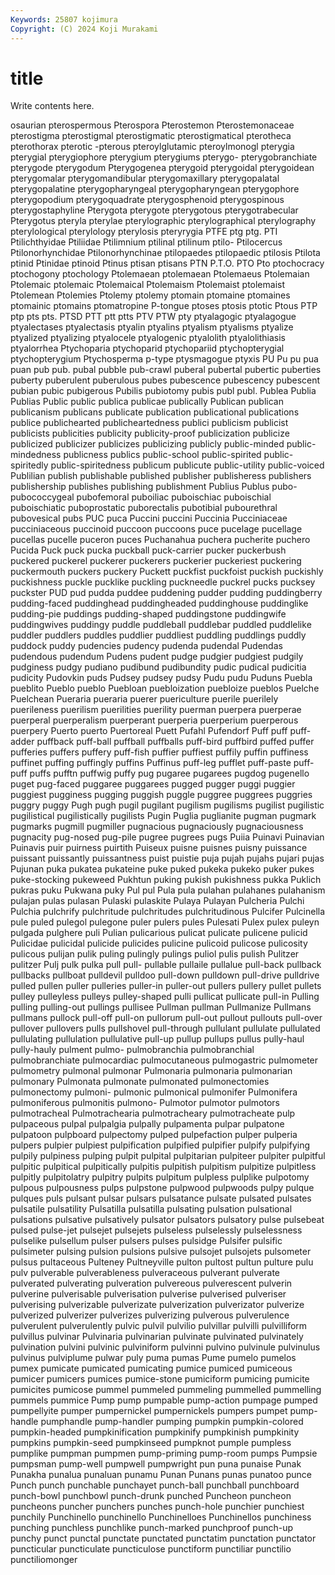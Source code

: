 ```yaml
---
Keywords: 25807 kojimura
Copyright: (C) 2024 Koji Murakami
---
```


# title

Write contents here.



osaurian pterospermous Pterospora Pterostemon
Pterostemonaceae pterostigma pterostigmal pterostigmatic pterostigmatical pterotheca pterothorax pterotic -pterous pteroylglutamic
pteroylmonogl pterygia pterygial pterygiophore pterygium pterygiums pterygo- pterygobranchiate pterygode pterygodum
Pterygogenea pterygoid pterygoidal pterygoidean pterygomalar pterygomandibular pterygomaxillary pterygopalatal pterygopalatine pterygopharyngeal
pterygopharyngean pterygophore pterygopodium pterygoquadrate pterygosphenoid pterygospinous pterygostaphyline Pterygota pterygote pterygotous
pterygotrabecular Pterygotus pteryla pterylae pterylographic pterylographical pterylography pterylological pterylology pterylosis
pteryrygia PTFE ptg ptg. PTI Ptilichthyidae Ptiliidae Ptilimnium ptilinal ptilinum
ptilo- Ptilocercus Ptilonorhynchidae Ptilonorhynchinae ptilopaedes ptilopaedic ptilosis Ptilota ptinid Ptinidae
ptinoid Ptinus ptisan ptisans PTN P.T.O. PTO Pto ptochocracy ptochogony
ptochology Ptolemaean ptolemaean Ptolemaeus Ptolemaian Ptolemaic ptolemaic Ptolemaical Ptolemaism Ptolemaist
ptolemaist Ptolemean Ptolemies Ptolemy ptolemy ptomain ptomaine ptomaines ptomainic ptomains
ptomatropine P-tongue ptoses ptosis ptotic Ptous PTP ptp pts pts.
PTSD PTT ptt ptts PTV PTW pty ptyalagogic ptyalagogue ptyalectases
ptyalectasis ptyalin ptyalins ptyalism ptyalisms ptyalize ptyalized ptyalizing ptyalocele ptyalogenic
ptyalolith ptyalolithiasis ptyalorrhea Ptychoparia ptychoparid ptychopariid ptychopterygial ptychopterygium Ptychosperma p-type
ptysmagogue ptyxis PU Pu pu pua puan pub pub. pubal
pubble pub-crawl puberal pubertal pubertic puberties puberty puberulent puberulous pubes
pubescence pubescency pubescent pubian pubic pubigerous Pubilis pubiotomy pubis publ
publ. Publea Publia Publias Public public publica publicae publically Publican
publican publicanism publicans publicate publication publicational publications publice publichearted publicheartedness
publici publicism publicist publicists publicities publicity publicity-proof publicization publicize publicized
publicizer publicizes publicizing publicly public-minded public-mindedness publicness publics public-school public-spirited
public-spiritedly public-spiritedness publicum publicute public-utility public-voiced Publilian publish publishable published
publisher publisheress publishers publishership publishes publishing publishment Publius Publus pubo-
pubococcygeal pubofemoral puboiliac puboischiac puboischial puboischiatic puboprostatic puborectalis pubotibial pubourethral
pubovesical pubs PUC puca Puccini puccini Puccinia Pucciniaceae pucciniaceous puccinoid
puccoon puccoons puce pucelage pucellage pucellas pucelle puceron puces Puchanahua
puchera pucherite puchero Pucida Puck puck pucka puckball puck-carrier pucker
puckerbush puckered puckerel puckerer puckerers puckerier puckeriest puckering puckermouth puckers
puckery Puckett puckfist puckfoist puckish puckishly puckishness puckle pucklike puckling
puckneedle puckrel pucks pucksey puckster PUD pud pudda puddee puddening
pudder pudding puddingberry pudding-faced puddinghead puddingheaded puddinghouse puddinglike pudding-pie puddings
pudding-shaped puddingstone puddingwife puddingwives puddingy puddle puddleball puddlebar puddled puddlelike
puddler puddlers puddles puddlier puddliest puddling puddlings puddly puddock puddy
pudencies pudency pudenda pudendal Pudendas pudendous pudendum Pudens pudent pudge
pudgier pudgiest pudgily pudginess pudgy pudiano pudibund pudibundity pudic pudical
pudicitia pudicity Pudovkin puds Pudsey pudsey pudsy Pudu pudu Puduns
Puebla pueblito Pueblo pueblo Puebloan puebloization puebloize pueblos Puelche Puelchean
Pueraria pueraria puerer puericulture puerile puerilely puerileness puerilism puerilities puerility
puerman puerpera puerperae puerperal puerperalism puerperant puerperia puerperium puerperous puerpery
Puerto puerto Puertoreal Puett Pufahl Pufendorf Puff puff puff-adder puffback
puff-ball puffball puffballs puff-bird puffbird puffed puffer pufferies puffers puffery
puff-fish puffier puffiest puffily puffin puffiness puffinet puffing puffingly puffins
Puffinus puff-leg pufflet puff-paste puff-puff puffs pufftn puffwig puffy pug
pugaree pugarees pugdog pugenello puget pug-faced puggaree puggarees pugged pugger
puggi puggier puggiest pugginess pugging puggish puggle puggree puggrees puggries
puggry puggy Pugh pugh pugil pugilant pugilism pugilisms pugilist pugilistic
pugilistical pugilistically pugilists Pugin Puglia puglianite pugman pugmark pugmarks pugmill
pugmiller pugnacious pugnaciously pugnaciousness pugnacity pug-nosed pug-pile pugree pugrees pugs
Puiia Puinavi Puinavian Puinavis puir puirness puirtith Puiseux puisne puisnes
puisny puissance puissant puissantly puissantness puist puistie puja pujah pujahs
pujari pujas Pujunan puka pukatea pukateine puke puked pukeka pukeko
puker pukes puke-stocking pukeweed Pukhtun puking pukish pukishness pukka Puklich
pukras puku Pukwana puky Pul pul Pula pula pulahan pulahanes
pulahanism pulajan pulas pulasan Pulaski pulaskite Pulaya Pulayan Pulcheria Pulchi
Pulchia pulchrify pulchritude pulchritudes pulchritudinous Pulcifer Pulcinella pule puled pulegol
pulegone puler pulers pules Pulesati Pulex pulex puleyn pulgada pulghere
puli Pulian pulicarious pulicat pulicate pulicene pulicid Pulicidae pulicidal pulicide
pulicides pulicine pulicoid pulicose pulicosity pulicous pulijan pulik puling pulingly
pulings puliol pulis pulish Pulitzer pulitzer Pulj pulk pulka pull
pull- pullable pullaile pullalue pull-back pullback pullbacks pullboat pulldevil pulldoo
pull-down pulldown pull-drive pulldrive pulled pullen puller pulleries puller-in puller-out
pullers pullery pullet pullets pulley pulleyless pulleys pulley-shaped pulli pullicat
pullicate pull-in Pulling pulling pulling-out pullings pullisee Pullman pullman Pullmanize
Pullmans pullmans pullock pull-off pull-on pullorum pull-out pullout pullouts pull-over
pullover pullovers pulls pullshovel pull-through pullulant pullulate pullulated pullulating pullulation
pullulative pull-up pullup pullups pullus pully-haul pully-hauly pulment pulmo- pulmobranchia
pulmobranchial pulmobranchiate pulmocardiac pulmocutaneous pulmogastric pulmometer pulmometry pulmonal pulmonar Pulmonaria
pulmonaria pulmonarian pulmonary Pulmonata pulmonate pulmonated pulmonectomies pulmonectomy pulmoni- pulmonic
pulmonical pulmonifer Pulmonifera pulmoniferous pulmonitis pulmono- Pulmotor pulmotor pulmotors pulmotracheal
Pulmotrachearia pulmotracheary pulmotracheate pulp pulpaceous pulpal pulpalgia pulpally pulpamenta pulpar
pulpatone pulpatoon pulpboard pulpectomy pulped pulpefaction pulper pulperia pulpers pulpier
pulpiest pulpification pulpified pulpifier pulpify pulpifying pulpily pulpiness pulping pulpit
pulpital pulpitarian pulpiteer pulpiter pulpitful pulpitic pulpitical pulpitically pulpitis pulpitish
pulpitism pulpitize pulpitless pulpitly pulpitolatry pulpitry pulpits pulpitum pulpless pulplike
pulpotomy pulpous pulpousness pulps pulpstone pulpwood pulpwoods pulpy pulque pulques
puls pulsant pulsar pulsars pulsatance pulsate pulsated pulsates pulsatile pulsatility
Pulsatilla pulsatilla pulsating pulsation pulsational pulsations pulsative pulsatively pulsator pulsators
pulsatory pulse pulsebeat pulsed pulse-jet pulsejet pulsejets pulseless pulselessly pulselessness
pulselike pulsellum pulser pulsers pulses pulsidge Pulsifer pulsific pulsimeter pulsing
pulsion pulsions pulsive pulsojet pulsojets pulsometer pulsus pultaceous Pulteney Pultneyville
pulton pultost pultun pulture pulu pulv pulverable pulverableness pulveraceous pulverant
pulverate pulverated pulverating pulveration pulvereous pulverescent pulverin pulverine pulverisable pulverisation
pulverise pulverised pulveriser pulverising pulverizable pulverizate pulverization pulverizator pulverize pulverized
pulverizer pulverizes pulverizing pulverous pulverulence pulverulent pulverulently pulvic pulvil pulvilio
pulvillar pulvilli pulvilliform pulvillus pulvinar Pulvinaria pulvinarian pulvinate pulvinated pulvinately
pulvination pulvini pulvinic pulviniform pulvinni pulvino pulvinule pulvinulus pulvinus pulviplume
pulwar puly puma pumas Pume pumelo pumelos pumex pumicate pumicated
pumicating pumice pumiced pumiceous pumicer pumicers pumices pumice-stone pumiciform pumicing
pumicite pumicites pumicose pummel pummeled pummeling pummelled pummelling pummels pummice
Pump pump pumpable pump-action pumpage pumped pumpellyite pumper pumpernickel pumpernickels
pumpers pumpet pump-handle pumphandle pump-handler pumping pumpkin pumpkin-colored pumpkin-headed pumpkinification
pumpkinify pumpkinish pumpkinity pumpkins pumpkin-seed pumpkinseed pumpknot pumple pumpless pumplike
pumpman pumpmen pump-priming pump-room pumps Pumpsie pumpsman pump-well pumpwell pumpwright
pun puna punaise Punak Punakha punalua punaluan punamu Punan Punans
punas punatoo punce Punch punch punchable punchayet punch-ball punchball punchboard
punch-bowl punchbowl punch-drunk punched Puncheon puncheon puncheons puncher punchers punches
punch-hole punchier punchiest punchily Punchinello punchinello Punchinelloes Punchinellos punchiness punching
punchless punchlike punch-marked punchproof punch-up punchy punct punctal punctate punctated
punctatim punctation punctator puncticular puncticulate puncticulose punctiform punctiliar punctilio punctiliomonger
